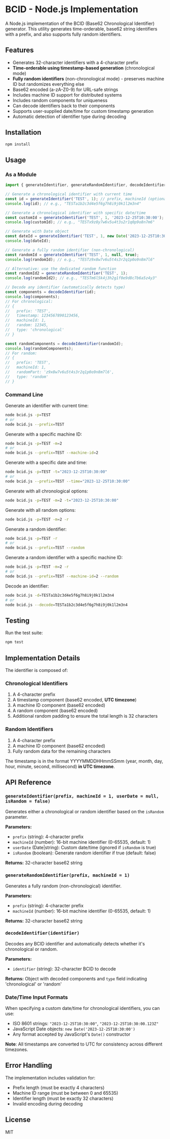 # BCID - Node.js Implementation

A Node.js implementation of the BCID (Base62 Chronological Identifier) generator. This utility generates time-orderable, base62 string identifiers with a prefix, and also supports fully random identifiers.

## Features

- Generates 32-character identifiers with a 4-character prefix
- **Time-orderable using timestamp-based generation** (chronological mode)
- **Fully random identifiers** (non-chronological mode) - preserves machine ID but randomizes everything else
- Base62 encoded (a-zA-Z0-9) for URL-safe strings
- Includes machine ID support for distributed systems
- Includes random components for uniqueness
- Can decode identifiers back to their components
- Supports user-supplied date/time for custom timestamp generation
- Automatic detection of identifier type during decoding

## Installation

```bash
npm install
```

## Usage

### As a Module

```javascript
import { generateIdentifier, generateRandomIdentifier, decodeIdentifier } from './bcid.js';

// Generate a chronological identifier with current time
const id = generateIdentifier('TEST', 1); // prefix, machineId (optional)
console.log(id); // e.g., "TESTa1b2c3d4e5f6g7h8i9j0k1l2m3n4"

// Generate a chronological identifier with specific date/time
const customId = generateIdentifier('TEST', 1, '2023-12-25T10:30:00');
console.log(customId); // e.g., "TESTx9z8y7w6v5u4t3s2r1q0p9o8n7m6"

// Generate with Date object
const dateId = generateIdentifier('TEST', 1, new Date('2023-12-25T10:30:00'));
console.log(dateId);

// Generate a fully random identifier (non-chronological)
const randomId = generateIdentifier('TEST', 1, null, true);
console.log(randomId); // e.g., "TESTz9x8w7v6u5t4s3r2q1p0o9n8m7l6"

// Alternative: use the dedicated random function
const randomId2 = generateRandomIdentifier('TEST', 1);
console.log(randomId2); // e.g., "TESTm6l5k4j3h2g1f0e9d8c7b6a5z4y3"

// Decode any identifier (automatically detects type)
const components = decodeIdentifier(id);
console.log(components);
// For chronological:
// {
//   prefix: 'TEST',
//   timestamp: 1234567890123456,
//   machineId: 1,
//   random: 12345,
//   type: 'chronological'
// }

const randomComponents = decodeIdentifier(randomId);
console.log(randomComponents);
// For random:
// {
//   prefix: 'TEST',
//   machineId: 1,
//   randomPart: 'z9x8w7v6u5t4s3r2q1p0o9n8m7l6',
//   type: 'random'
// }
```

### Command Line

Generate an identifier with current time:
```bash
node bcid.js -p=TEST
# or
node bcid.js --prefix=TEST
```

Generate with a specific machine ID:
```bash
node bcid.js -p=TEST -m=2
# or
node bcid.js --prefix=TEST --machine-id=2
```

Generate with a specific date and time:
```bash
node bcid.js -p=TEST -t="2023-12-25T10:30:00"
# or
node bcid.js --prefix=TEST --time="2023-12-25T10:30:00"
```

Generate with all chronological options:
```bash
node bcid.js -p=TEST -m=2 -t="2023-12-25T10:30:00"
```

Generate with all random options:
```bash
node bcid.js -p=TEST -m=2 -r
```

Generate a random identifier:
```bash
node bcid.js -p=TEST -r
# or
node bcid.js --prefix=TEST --random
```

Generate a random identifier with a specific machine ID:
```bash
node bcid.js -p=TEST -m=2 -r
# or
node bcid.js --prefix=TEST --machine-id=2 --random
```

Decode an identifier:
```bash
node bcid.js -d=TESTa1b2c3d4e5f6g7h8i9j0k1l2m3n4
# or
node bcid.js --decode=TESTa1b2c3d4e5f6g7h8i9j0k1l2m3n4
```

## Testing

Run the test suite:
```bash
npm test
```

## Implementation Details

The identifier is composed of:

### Chronological Identifiers
1. A 4-character prefix
2. A timestamp component (base62 encoded, **UTC timezone**)
3. A machine ID component (base62 encoded)
4. A random component (base62 encoded)
5. Additional random padding to ensure the total length is 32 characters

### Random Identifiers
1. A 4-character prefix
2. A machine ID component (base62 encoded)
3. Fully random data for the remaining characters

The timestamp is in the format YYYYMMDDHHmmSSmm (year, month, day, hour, minute, second, millisecond) **in UTC timezone**.

## API Reference

### `generateIdentifier(prefix, machineId = 1, userDate = null, isRandom = false)`

Generates either a chronological or random identifier based on the `isRandom` parameter.

**Parameters:**
- `prefix` (string): 4-character prefix
- `machineId` (number): 16-bit machine identifier (0-65535, default: 1)
- `userDate` (Date|string): Custom date/time (ignored if `isRandom` is true)
- `isRandom` (boolean): Generate random identifier if true (default: false)

**Returns:** 32-character base62 string

### `generateRandomIdentifier(prefix, machineId = 1)`

Generates a fully random (non-chronological) identifier.

**Parameters:**
- `prefix` (string): 4-character prefix
- `machineId` (number): 16-bit machine identifier (0-65535, default: 1)

**Returns:** 32-character base62 string

### `decodeIdentifier(identifier)`

Decodes any BCID identifier and automatically detects whether it's chronological or random.

**Parameters:**
- `identifier` (string): 32-character BCID to decode

**Returns:** Object with decoded components and `type` field indicating 'chronological' or 'random'

### Date/Time Input Formats

When specifying a custom date/time for chronological identifiers, you can use:
- ISO 8601 strings: `"2023-12-25T10:30:00"`, `"2023-12-25T10:30:00.123Z"`
- JavaScript Date objects: `new Date('2023-12-25T10:30:00')`
- Any format accepted by JavaScript's `Date()` constructor

**Note**: All timestamps are converted to UTC for consistency across different timezones.

## Error Handling

The implementation includes validation for:
- Prefix length (must be exactly 4 characters)
- Machine ID range (must be between 0 and 65535)
- Identifier length (must be exactly 32 characters)
- Invalid encoding during decoding

## License

MIT 
